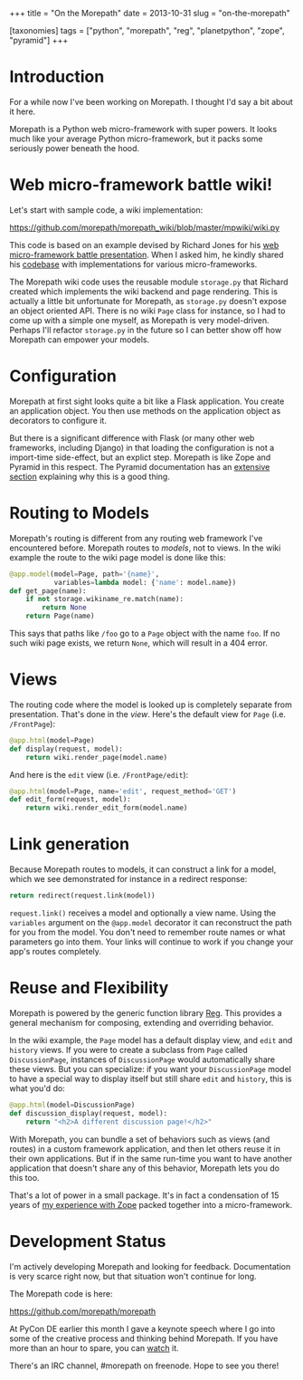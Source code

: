 +++
title = "On the Morepath"
date = 2013-10-31
slug = "on-the-morepath"

[taxonomies]
tags = ["python", "morepath", "reg", "planetpython", "zope", "pyramid"]
+++

# Introduction

For a while now I've been working on Morepath. I thought I'd say a bit
about it here.

Morepath is a Python web micro-framework with super powers. It looks
much like your average Python micro-framework, but it packs some
seriously power beneath the hood.

# Web micro-framework battle wiki!

Let's start with sample code, a wiki implementation:

<https://github.com/morepath/morepath_wiki/blob/master/mpwiki/wiki.py>

This code is based on an example devised by Richard Jones for his [web
micro-framework battle
presentation](http://www.slideshare.net/r1chardj0n3s/web-microframework-battle).
When I asked him, he kindly shared his
[codebase](https://bitbucket.org/r1chardj0n3s/web-micro-battle) with
implementations for various micro-frameworks.

The Morepath wiki code uses the reusable module `storage.py` that
Richard created which implements the wiki backend and page rendering.
This is actually a little bit unfortunate for Morepath, as `storage.py`
doesn't expose an object oriented API. There is no wiki `Page` class for
instance, so I had to come up with a simple one myself, as Morepath is
very model-driven. Perhaps I'll refactor `storage.py` in the future so I
can better show off how Morepath can empower your models.

# Configuration

Morepath at first sight looks quite a bit like a Flask application. You
create an application object. You then use methods on the application
object as decorators to configure it.

But there is a significant difference with Flask (or many other web
frameworks, including Django) in that loading the configuration is not a
import-time side-effect, but an explict step. Morepath is like Zope and
Pyramid in this respect. The Pyramid documentation has an [extensive
section](http://docs.pylonsproject.org/projects/pyramid/en/1.3-branch/designdefense.html#application-programmers-don-t-control-the-module-scope-codepath-import-time-side-effects-are-evil)
explaining why this is a good thing.

# Routing to Models

Morepath's routing is different from any routing web framework I've
encountered before. Morepath routes to _models_, not to views. In the
wiki example the route to the wiki page model is done like this:

```python
@app.model(model=Page, path='{name}',
           variables=lambda model: {'name': model.name})
def get_page(name):
    if not storage.wikiname_re.match(name):
        return None
    return Page(name)
```

This says that paths like `/foo` go to a `Page` object with the name
`foo`. If no such wiki page exists, we return `None`, which will result
in a 404 error.

# Views

The routing code where the model is looked up is completely separate
from presentation. That's done in the _view_. Here's the default view
for `Page` (i.e. `/FrontPage`):

```python
@app.html(model=Page)
def display(request, model):
    return wiki.render_page(model.name)
```

And here is the `edit` view (i.e. `/FrontPage/edit`):

```python
@app.html(model=Page, name='edit', request_method='GET')
def edit_form(request, model):
    return wiki.render_edit_form(model.name)
```

# Link generation

Because Morepath routes to models, it can construct a link for a model,
which we see demonstrated for instance in a redirect response:

```python
return redirect(request.link(model))
```

`request.link()` receives a model and optionally a view name. Using the
`variables` argument on the `@app.model` decorator it can reconstruct
the path for you from the model. You don't need to remember route names
or what parameters go into them. Your links will continue to work if you
change your app's routes completely.

# Reuse and Flexibility

Morepath is powered by the generic function library
[Reg](/posts/reg-now-with-more-generic.html).
This provides a general mechanism for composing, extending and
overriding behavior.

In the wiki example, the `Page` model has a default display view, and
`edit` and `history` views. If you were to create a subclass from `Page`
called `DiscussionPage`, instances of `DiscussionPage` would
automatically share these views. But you can specialize: if you want
your `DiscussionPage` model to have a special way to display itself but
still share `edit` and `history`, this is what you'd do:

```python
@app.html(model=DiscussionPage)
def discussion_display(request, model):
    return "<h2>A different discussion page!</h2>"
```

With Morepath, you can bundle a set of behaviors such as views (and
routes) in a custom framework application, and then let others reuse it
in their own applications. But if in the same run-time you want to have
another application that doesn't share any of this behavior, Morepath
lets you do this too.

That's a lot of power in a small package. It's in fact a condensation of
15 years of [my experience with
Zope](/posts/my-exit-from-zope.html) packed
together into a micro-framework.

# Development Status

I'm actively developing Morepath and looking for feedback. Documentation
is very scarce right now, but that situation won't continue for long.

The Morepath code is here:

<https://github.com/morepath/morepath>

At PyCon DE earlier this month I gave a keynote speech where I go into
some of the creative process and thinking behind Morepath. If you have
more than an hour to spare, you can
[watch](http://pyvideo.org/video/2416/spinning-a-web-framework) it.

There's an IRC channel, \#morepath on freenode. Hope to see you there!
